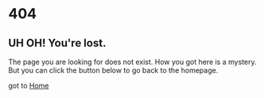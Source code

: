 # 404 
## UH OH! You're lost.

The page you are looking for does not exist. How you got here is a mystery. But you can click the button below to go back to the homepage.

got to [Home](/)